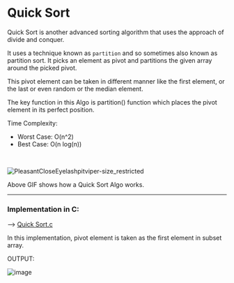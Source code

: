 # Quick Sort

Quick Sort is another advanced sorting algorithm that uses the approach of divide and conquer.

It uses a technique known as `partition` and so sometimes also known as partition sort. It picks an element as pivot and partitions the given array around the picked pivot.

This pivot element can be taken in different manner like the first element, or the last or even random or the median element. 

The key function in this Algo is partition() function which places the pivot element in its perfect position.

Time Complexity: 
- Worst Case: O(n^2)
- Best Case: O(n log(n))

<br>

![PleasantCloseEyelashpitviper-size_restricted](https://user-images.githubusercontent.com/62696039/100057903-5ac32f80-2e4e-11eb-96eb-ca8f4674bfbc.gif)

Above GIF shows how a Quick Sort Algo works.
<hr>

### Implementation in C:

--> [Quick Sort.c](quicksort.c)

In this implementation, pivot element is taken as the first element in subset array.

OUTPUT:

![image](https://user-images.githubusercontent.com/62696039/100058470-56e3dd00-2e4f-11eb-88bb-1745b57b258a.png)


